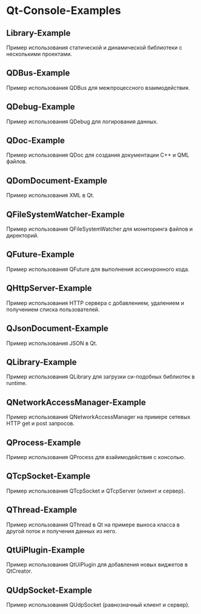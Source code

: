 # Qt-Console-Examples

## Library-Example

Пример использования статической и динамической библиотеки с несколькими проектами.

## QDBus-Example

Пример использования QDBus для межпроцессного взаимодействия.

## QDebug-Example

Пример использования QDebug для логирования данных.

## QDoc-Example

Пример использования QDoc для создания документации C++ и QML файлов.

## QDomDocument-Example

Пример использования XML в Qt.

## QFileSystemWatcher-Example

Пример использования QFileSystemWatcher для мониторинга файлов и директорий.

## QFuture-Example

Пример использования QFuture для выполнения ассинхронного кода.

## QHttpServer-Example

Пример использования HTTP сервера с добавлением, удалением и получением списка пользователей.

## QJsonDocument-Example

Пример использования JSON в Qt.

## QLibrary-Example

Пример использования QLibrary для загрузки си-подобных библиотек в runtime.

## QNetworkAccessManager-Example

Пример использования QNetworkAccessManager на примере сетевых HTTP get и post запросов.

## QProcess-Example

Пример использования QProcess для взайимодействия с консолью.

## QTcpSocket-Example

Пример использования QTcpSocket и QTcpServer (клиент и сервер).

## QThread-Example

Пример использования QThread в Qt на примере выноса класса в другой поток и получения данных из него.

## QtUiPlugin-Example

Пример использования QtUiPlugin для добавления новых виджетов в QtCreator.

## QUdpSocket-Example

Пример использования QUdpSocket (равнозначный клиент и сервер).